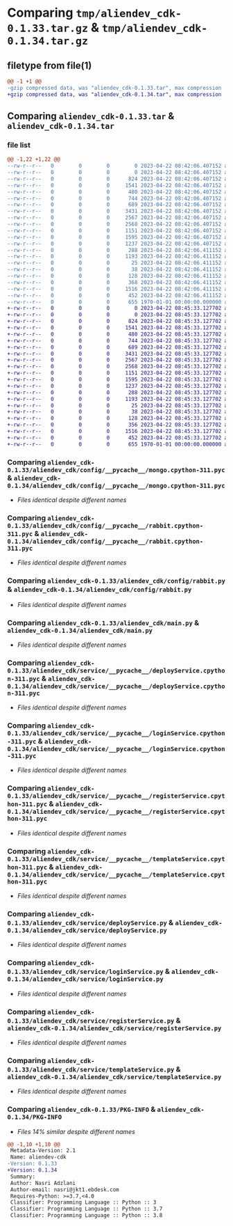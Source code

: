 # Comparing `tmp/aliendev_cdk-0.1.33.tar.gz` & `tmp/aliendev_cdk-0.1.34.tar.gz`

## filetype from file(1)

```diff
@@ -1 +1 @@
-gzip compressed data, was "aliendev_cdk-0.1.33.tar", max compression
+gzip compressed data, was "aliendev_cdk-0.1.34.tar", max compression
```

## Comparing `aliendev_cdk-0.1.33.tar` & `aliendev_cdk-0.1.34.tar`

### file list

```diff
@@ -1,22 +1,22 @@
--rw-r--r--   0        0        0        0 2023-04-22 08:42:06.407152 aliendev_cdk-0.1.33/README.md
--rw-r--r--   0        0        0        0 2023-04-22 08:42:06.407152 aliendev_cdk-0.1.33/aliendev_cdk/__init__.py
--rw-r--r--   0        0        0      824 2023-04-22 08:42:06.407152 aliendev_cdk-0.1.33/aliendev_cdk/config/__pycache__/mongo.cpython-311.pyc
--rw-r--r--   0        0        0     1541 2023-04-22 08:42:06.407152 aliendev_cdk-0.1.33/aliendev_cdk/config/__pycache__/rabbit.cpython-311.pyc
--rw-r--r--   0        0        0      480 2023-04-22 08:42:06.407152 aliendev_cdk-0.1.33/aliendev_cdk/config/mongo.py
--rw-r--r--   0        0        0      744 2023-04-22 08:42:06.407152 aliendev_cdk-0.1.33/aliendev_cdk/config/rabbit.py
--rw-r--r--   0        0        0      689 2023-04-22 08:42:06.407152 aliendev_cdk-0.1.33/aliendev_cdk/main.py
--rw-r--r--   0        0        0     3431 2023-04-22 08:42:06.407152 aliendev_cdk-0.1.33/aliendev_cdk/service/__pycache__/deployService.cpython-311.pyc
--rw-r--r--   0        0        0     2567 2023-04-22 08:42:06.407152 aliendev_cdk-0.1.33/aliendev_cdk/service/__pycache__/loginService.cpython-311.pyc
--rw-r--r--   0        0        0     2568 2023-04-22 08:42:06.407152 aliendev_cdk-0.1.33/aliendev_cdk/service/__pycache__/registerService.cpython-311.pyc
--rw-r--r--   0        0        0     1151 2023-04-22 08:42:06.407152 aliendev_cdk-0.1.33/aliendev_cdk/service/__pycache__/templateService.cpython-311.pyc
--rw-r--r--   0        0        0     1595 2023-04-22 08:42:06.407152 aliendev_cdk-0.1.33/aliendev_cdk/service/deployService.py
--rw-r--r--   0        0        0     1237 2023-04-22 08:42:06.407152 aliendev_cdk-0.1.33/aliendev_cdk/service/loginService.py
--rw-r--r--   0        0        0      288 2023-04-22 08:42:06.411152 aliendev_cdk-0.1.33/aliendev_cdk/service/logoutService.py
--rw-r--r--   0        0        0     1193 2023-04-22 08:42:06.411152 aliendev_cdk-0.1.33/aliendev_cdk/service/registerService.py
--rw-r--r--   0        0        0       25 2023-04-22 08:42:06.411152 aliendev_cdk-0.1.33/aliendev_cdk/service/template/README.md
--rw-r--r--   0        0        0       38 2023-04-22 08:42:06.411152 aliendev_cdk-0.1.33/aliendev_cdk/service/template/helper/test_get.py
--rw-r--r--   0        0        0      128 2023-04-22 08:42:06.411152 aliendev_cdk-0.1.33/aliendev_cdk/service/template/helper/test_post.py
--rw-r--r--   0        0        0      368 2023-04-22 08:42:06.411152 aliendev_cdk-0.1.33/aliendev_cdk/service/template/lib/stack.py
--rw-r--r--   0        0        0     1516 2023-04-22 08:42:06.411152 aliendev_cdk-0.1.33/aliendev_cdk/service/templateService.py
--rw-r--r--   0        0        0      452 2023-04-22 08:42:06.411152 aliendev_cdk-0.1.33/pyproject.toml
--rw-r--r--   0        0        0      655 1970-01-01 00:00:00.000000 aliendev_cdk-0.1.33/PKG-INFO
+-rw-r--r--   0        0        0        0 2023-04-22 08:45:33.127702 aliendev_cdk-0.1.34/README.md
+-rw-r--r--   0        0        0        0 2023-04-22 08:45:33.127702 aliendev_cdk-0.1.34/aliendev_cdk/__init__.py
+-rw-r--r--   0        0        0      824 2023-04-22 08:45:33.127702 aliendev_cdk-0.1.34/aliendev_cdk/config/__pycache__/mongo.cpython-311.pyc
+-rw-r--r--   0        0        0     1541 2023-04-22 08:45:33.127702 aliendev_cdk-0.1.34/aliendev_cdk/config/__pycache__/rabbit.cpython-311.pyc
+-rw-r--r--   0        0        0      480 2023-04-22 08:45:33.127702 aliendev_cdk-0.1.34/aliendev_cdk/config/mongo.py
+-rw-r--r--   0        0        0      744 2023-04-22 08:45:33.127702 aliendev_cdk-0.1.34/aliendev_cdk/config/rabbit.py
+-rw-r--r--   0        0        0      689 2023-04-22 08:45:33.127702 aliendev_cdk-0.1.34/aliendev_cdk/main.py
+-rw-r--r--   0        0        0     3431 2023-04-22 08:45:33.127702 aliendev_cdk-0.1.34/aliendev_cdk/service/__pycache__/deployService.cpython-311.pyc
+-rw-r--r--   0        0        0     2567 2023-04-22 08:45:33.127702 aliendev_cdk-0.1.34/aliendev_cdk/service/__pycache__/loginService.cpython-311.pyc
+-rw-r--r--   0        0        0     2568 2023-04-22 08:45:33.127702 aliendev_cdk-0.1.34/aliendev_cdk/service/__pycache__/registerService.cpython-311.pyc
+-rw-r--r--   0        0        0     1151 2023-04-22 08:45:33.127702 aliendev_cdk-0.1.34/aliendev_cdk/service/__pycache__/templateService.cpython-311.pyc
+-rw-r--r--   0        0        0     1595 2023-04-22 08:45:33.127702 aliendev_cdk-0.1.34/aliendev_cdk/service/deployService.py
+-rw-r--r--   0        0        0     1237 2023-04-22 08:45:33.127702 aliendev_cdk-0.1.34/aliendev_cdk/service/loginService.py
+-rw-r--r--   0        0        0      288 2023-04-22 08:45:33.127702 aliendev_cdk-0.1.34/aliendev_cdk/service/logoutService.py
+-rw-r--r--   0        0        0     1193 2023-04-22 08:45:33.127702 aliendev_cdk-0.1.34/aliendev_cdk/service/registerService.py
+-rw-r--r--   0        0        0       25 2023-04-22 08:45:33.127702 aliendev_cdk-0.1.34/aliendev_cdk/service/template/README.md
+-rw-r--r--   0        0        0       38 2023-04-22 08:45:33.127702 aliendev_cdk-0.1.34/aliendev_cdk/service/template/helper/test_get.py
+-rw-r--r--   0        0        0      128 2023-04-22 08:45:33.127702 aliendev_cdk-0.1.34/aliendev_cdk/service/template/helper/test_post.py
+-rw-r--r--   0        0        0      356 2023-04-22 08:45:33.127702 aliendev_cdk-0.1.34/aliendev_cdk/service/template/lib/stack.py
+-rw-r--r--   0        0        0     1516 2023-04-22 08:45:33.127702 aliendev_cdk-0.1.34/aliendev_cdk/service/templateService.py
+-rw-r--r--   0        0        0      452 2023-04-22 08:45:33.127702 aliendev_cdk-0.1.34/pyproject.toml
+-rw-r--r--   0        0        0      655 1970-01-01 00:00:00.000000 aliendev_cdk-0.1.34/PKG-INFO
```

### Comparing `aliendev_cdk-0.1.33/aliendev_cdk/config/__pycache__/mongo.cpython-311.pyc` & `aliendev_cdk-0.1.34/aliendev_cdk/config/__pycache__/mongo.cpython-311.pyc`

 * *Files identical despite different names*

### Comparing `aliendev_cdk-0.1.33/aliendev_cdk/config/__pycache__/rabbit.cpython-311.pyc` & `aliendev_cdk-0.1.34/aliendev_cdk/config/__pycache__/rabbit.cpython-311.pyc`

 * *Files identical despite different names*

### Comparing `aliendev_cdk-0.1.33/aliendev_cdk/config/rabbit.py` & `aliendev_cdk-0.1.34/aliendev_cdk/config/rabbit.py`

 * *Files identical despite different names*

### Comparing `aliendev_cdk-0.1.33/aliendev_cdk/main.py` & `aliendev_cdk-0.1.34/aliendev_cdk/main.py`

 * *Files identical despite different names*

### Comparing `aliendev_cdk-0.1.33/aliendev_cdk/service/__pycache__/deployService.cpython-311.pyc` & `aliendev_cdk-0.1.34/aliendev_cdk/service/__pycache__/deployService.cpython-311.pyc`

 * *Files identical despite different names*

### Comparing `aliendev_cdk-0.1.33/aliendev_cdk/service/__pycache__/loginService.cpython-311.pyc` & `aliendev_cdk-0.1.34/aliendev_cdk/service/__pycache__/loginService.cpython-311.pyc`

 * *Files identical despite different names*

### Comparing `aliendev_cdk-0.1.33/aliendev_cdk/service/__pycache__/registerService.cpython-311.pyc` & `aliendev_cdk-0.1.34/aliendev_cdk/service/__pycache__/registerService.cpython-311.pyc`

 * *Files identical despite different names*

### Comparing `aliendev_cdk-0.1.33/aliendev_cdk/service/__pycache__/templateService.cpython-311.pyc` & `aliendev_cdk-0.1.34/aliendev_cdk/service/__pycache__/templateService.cpython-311.pyc`

 * *Files identical despite different names*

### Comparing `aliendev_cdk-0.1.33/aliendev_cdk/service/deployService.py` & `aliendev_cdk-0.1.34/aliendev_cdk/service/deployService.py`

 * *Files identical despite different names*

### Comparing `aliendev_cdk-0.1.33/aliendev_cdk/service/loginService.py` & `aliendev_cdk-0.1.34/aliendev_cdk/service/loginService.py`

 * *Files identical despite different names*

### Comparing `aliendev_cdk-0.1.33/aliendev_cdk/service/registerService.py` & `aliendev_cdk-0.1.34/aliendev_cdk/service/registerService.py`

 * *Files identical despite different names*

### Comparing `aliendev_cdk-0.1.33/aliendev_cdk/service/templateService.py` & `aliendev_cdk-0.1.34/aliendev_cdk/service/templateService.py`

 * *Files identical despite different names*

### Comparing `aliendev_cdk-0.1.33/PKG-INFO` & `aliendev_cdk-0.1.34/PKG-INFO`

 * *Files 14% similar despite different names*

```diff
@@ -1,10 +1,10 @@
 Metadata-Version: 2.1
 Name: aliendev-cdk
-Version: 0.1.33
+Version: 0.1.34
 Summary: 
 Author: Nasri Adzlani
 Author-email: nasri@jkt1.ebdesk.com
 Requires-Python: >=3.7,<4.0
 Classifier: Programming Language :: Python :: 3
 Classifier: Programming Language :: Python :: 3.7
 Classifier: Programming Language :: Python :: 3.8
```

